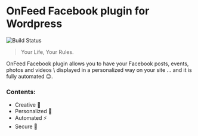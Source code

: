 # OnFeed Facebook plugin for Wordpress

![Build Status](https://github.com/AndrewStorci7/onfeed-facebook/actions/workflows/php.yml/badge.svg?branch=dev/rsa)

> Your Life, Your Rules.

OnFeed Facebook plugin allows you to have your Facebook posts, events, photos and videos \ displayed in a personalized way on your site ... and it is fully automated :wink:.

### Contents:
- Creative :art:
- Personalized :page_facing_up:
- Automated :zap:
- Secure :closed_lock_with_key:


